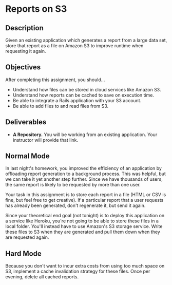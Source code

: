 # Reports on S3

## Description

Given an existing application which generates a report from a large data set, store that report as a file on Amazon S3 to improve runtime when requesting it again.

## Objectives

After completing this assignment, you should...

* Understand how files can be stored in cloud services like Amazon S3.
* Understand how reports can be cached to save on execution time.
* Be able to integrate a Rails application with your S3 account.
* Be able to add files to and read files from S3.

## Deliverables

* **A Repository.** You will be working from an existing application.  Your instructor will provide that link.

## Normal Mode

In last night's homework, you improved the efficiency of an application by offloading report generation to a background process.  This was helpful, but we can take it yet another step further.  Since we have thousands of users, the same report is likely to be requested by more than one user.

Your task in this assignment is to store each report in a file (HTML or CSV is fine, but feel free to get creative).  If a particular report that a user requests has already been generated, don't regenerate it, but send it again.

Since your theoretical end goal (not tonight) is to deploy this application on a service like Heroku, you're not going to be able to store these files in a local folder.  You'll instead have to use Amazon's S3 storage service.  Write these files to S3 when they are generated and pull them down when they are requested again.

## Hard Mode

Because you don't want to incur extra costs from using too much space on S3, implement a cache invalidation strategy for these files.  Once per evening, delete all cached reports.
